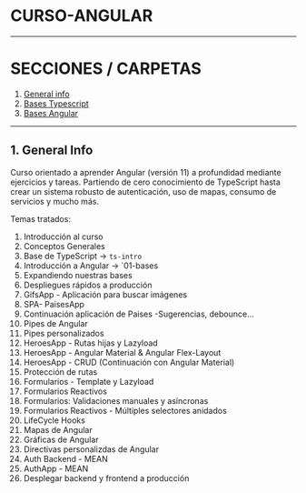 # CURSO-ANGULAR

---

# SECCIONES / CARPETAS

1. [ General info](#general-info)
1. [ Bases Typescript](#bases-typescript)
1. [Bases Angular](#bases-angular)

---

## 1. General Info

Curso orientado a aprender Angular (versión 11) a profundidad mediante ejercicios y tareas. Partiendo de cero conocimiento de TypeScript hasta crear un sistema robusto de autenticación, uso de mapas, consumo de servicios y mucho más.

Temas tratados:

1. Introducción al curso
2. Conceptos Generales
3. Base de TypeScript -> `ts-intro`
4. Introducción a Angular -> `01-bases
5. Expandiendo nuestras bases
6. Despliegues rápidos a producción
7. GifsApp - Aplicación para buscar imágenes
8. SPA- PaisesApp
9. Continuación aplicación de Paises -Sugerencias, debounce...
10. Pipes de Angular
11. Pipes personalizados
12. HeroesApp - Rutas hijas y Lazyload
13. HeroesApp - Angular Material & Angular Flex-Layout
14. HeroesApp - CRUD (Continuación con Angular Material)
15. Protección de rutas
16. Formularios - Template y Lazyload
17. Formularios Reactivos
18. Formularios: Validaciones manuales y asíncronas
19. Formularios Reactivos - Múltiples selectores anidados
20. LifeCycle Hooks
21. Mapas de Angular
22. Gráficas de Angular
23. Directivas personalizdas de Angular
24. Auth Backend - MEAN
25. AuthApp - MEAN
26. Desplegar backend y frontend a producción
